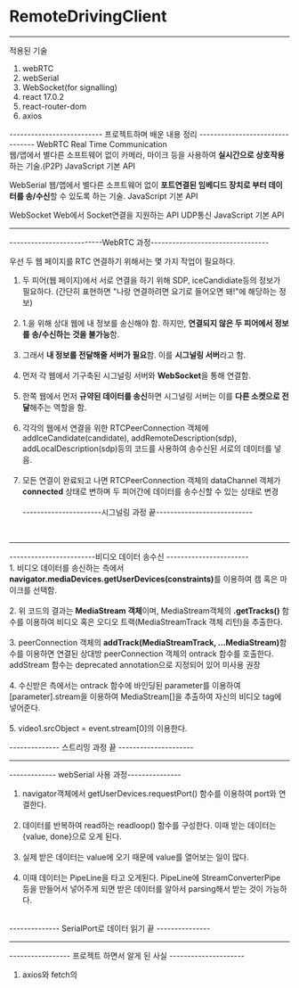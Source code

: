 # RemoteDrivingClient

------------------------------------------------------------------------------------
적용된 기술

1. webRTC
2. webSerial
3. WebSocket(for signalling)
4. react 17.0.2
5. react-router-dom
6. axios

-------------------------- 프로젝트하며 배운 내용 정리 --------------------------------
WebRTC
Real Time Communication<br />
웹/앱에서 별다른 소프트웨어 없이 카메라, 마이크 등을 사용하여 <strong>실시간으로 상호작용</strong>하는 기술.(P2P)
JavaScript 기본 API

WebSerial
웹/앱에서 별다른 소프트웨어 없이 <strong>포트연결된 임베디드 장치로 부터 데이터를 송/수신</strong>할 수 있도록 하는 기술.
JavaScript 기본 API

WebSocket
Web에서 Socket연결을 지원하는 API
UDP통신
JavaScript 기본 API

<hr />
--------------------------WebRTC 과정---------------------------------

우선 두 웹 페이지를 RTC 연결하기 위해서는 몇 가지 작업이 필요하다.
<br />
1. 두 피어(웹 페이지)에서 서로 연결을 하기 위해 SDP, iceCandidiate등의 정보가 필요하다. (간단히 표현하면 "나랑 연결하려면 요기로 들어오면 돼!"에 해당하는 정보)
<br /><br />
2. 1.을 위해 상대 웹에 내 정보를 송신해야 함. 하지만, <strong>연결되지 않은 두 피어에서 정보를 송/수신하는 것을 불가능</strong>함.
<br /><br />
3. 그래서 <strong>내 정보를 전달해줄 서버가 필요</strong>함. 이를 <strong>시그널링 서버</strong>라고 함.
<br /><br />
4. 먼저 각 웹에서 기구축된 시그널링 서버와 <strong>WebSocket</strong>을 통해 연결함.
<br /><br />
5. 한쪽 웹에서 먼저 <strong>규약된 데이터를 송신</strong>하면 시그널링 서버는 이를 <strong>다른 소켓으로 전달</strong>해주는 역할을 함.
<br /><br />
6. 각각의 웹에서 연결을 위한 RTCPeerConnection 객체에 addIceCandidate(candidate), addRemoteDescription(sdp), addLocalDescription(sdp)등의 코드를 사용하여 송수신된 서로의 데이터를 넣음.
<br /><br />
7. 모든 연결이 완료되고 나면 RTCPeerConnection 객체의 dataChannel 객체가 <strong>connected</strong> 상태로 변하며 두 피어간에 데이터를 송수신할 수 있는 상태로 변경
<br /><br />
----------------------시그널링 과정 끝---------------------------
<br />
<hr />
------------------------비디오 데이터 송수신 -----------------------
<br />
1. 비디오 데이터를 송신하는 측에서 <strong>navigator.mediaDevices.getUserDevices(constraints)</strong>를 이용하여 캠 혹은 마이크를 선택함.<br /><br />
2. 위 코드의 결과는 <strong>MediaStream 객체</strong>이며, MediaStream객체의 <strong>.getTracks()</strong> 함수를 이용하여 비디오 혹은 오디오 트랙(MediaStreamTrack 객체 리턴)을 추출한다.<br /><br />
3. peerConnection 객체의 <strong>addTrack(MediaStreamTrack, ...MediaStream)</strong>함수를 이용하면 연결된 상대방 peerConnection 객체의 ontrack 함수를 호출한다. addStream 함수는 deprecated annotation으로 지정되어 있어 미사용 권장<br /><br />
4. 수신받은 측에서는 ontrack 함수에 바인딩된 parameter를 이용하여 [parameter].stream을 이용하여 MediaStream[]을 추출하여 자신의 비디오 tag에 넣어준다.<br /><br />
5. video1.srcObject = event.stream[0]의 이용한다.<br />

-------------- 스트리밍 과정 끝 ---------------------
<hr />

------------- webSerial 사용 과정---------------

1. navigator객체에서 getUserDevices.requestPort() 함수를 이용하여 port와 연결한다.<br /><br />
2. 데이터를 반복하여 read하는 readloop() 함수를 구성한다. 이때 받는 데이터는 {value, done}으로 오게 된다.<br /><br />
3. 실제 받은 데이터는 value에 오기 때문에 value를 열어보는 일이 많다.<br /><br />
4. 이때 데이터는 PipeLine을 타고 오게된다. PipeLine에 StreamConverterPipe 등을 만들어서 넣어주게 되면 받은 데이터를 알아서 parsing해서 받는 것이 가능하다.<br /><br />

-------------- SerialPort로 데이터 읽기 끝 ---------------
<hr />


----------------- 프로젝트 하면서 알게 된 사실 ---------------------
1. axios와 fetch의 



